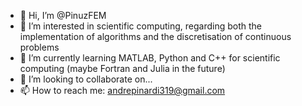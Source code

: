 - 👋 Hi, I’m @PinuzFEM
- 👀 I’m interested in scientific computing, regarding both the implementation of algorithms and the discretisation of continuous problems
- 🌱 I’m currently learning MATLAB, Python and C++ for scientific computing (maybe Fortran and Julia in the future)
- 💞️ I’m looking to collaborate on...
- 📫 How to reach me: andrepinardi319@gmail.com

<!---
PinuzFEM/PinuzFEM is a ✨ special ✨ repository because its `README.md` (this file) appears on your GitHub profile.
You can click the Preview link to take a look at your changes.
--->
